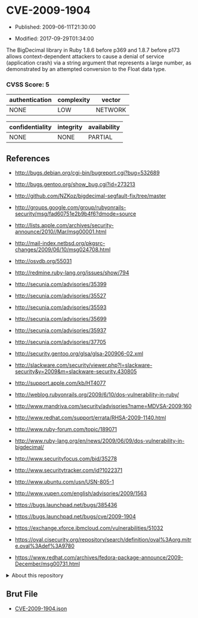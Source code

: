 # CVE-2009-1904

- Published: 2009-06-11T21:30:00

- Modified: 2017-09-29T01:34:00

The BigDecimal library in Ruby 1.8.6 before p369 and 1.8.7 before p173 allows context-dependent attackers to cause a denial of service (application crash) via a string argument that represents a large number, as demonstrated by an attempted conversion to the Float data type.

### CVSS Score: **5**

| authentication | complexity | vector |
| --- | --- | --- |
| NONE | LOW | NETWORK |

| confidentiality | integrity | availability |
| --- | --- | --- |
| NONE | NONE | PARTIAL |

## References

* http://bugs.debian.org/cgi-bin/bugreport.cgi?bug=532689

* http://bugs.gentoo.org/show_bug.cgi?id=273213

* http://github.com/NZKoz/bigdecimal-segfault-fix/tree/master

* http://groups.google.com/group/rubyonrails-security/msg/fad60751e2b9b4f6?dmode=source

* http://lists.apple.com/archives/security-announce/2010//Mar/msg00001.html

* http://mail-index.netbsd.org/pkgsrc-changes/2009/06/10/msg024708.html

* http://osvdb.org/55031

* http://redmine.ruby-lang.org/issues/show/794

* http://secunia.com/advisories/35399

* http://secunia.com/advisories/35527

* http://secunia.com/advisories/35593

* http://secunia.com/advisories/35699

* http://secunia.com/advisories/35937

* http://secunia.com/advisories/37705

* http://security.gentoo.org/glsa/glsa-200906-02.xml

* http://slackware.com/security/viewer.php?l=slackware-security&y=2009&m=slackware-security.430805

* http://support.apple.com/kb/HT4077

* http://weblog.rubyonrails.org/2009/6/10/dos-vulnerability-in-ruby/

* http://www.mandriva.com/security/advisories?name=MDVSA-2009:160

* http://www.redhat.com/support/errata/RHSA-2009-1140.html

* http://www.ruby-forum.com/topic/189071

* http://www.ruby-lang.org/en/news/2009/06/09/dos-vulnerability-in-bigdecimal/

* http://www.securityfocus.com/bid/35278

* http://www.securitytracker.com/id?1022371

* http://www.ubuntu.com/usn/USN-805-1

* http://www.vupen.com/english/advisories/2009/1563

* https://bugs.launchpad.net/bugs/385436

* https://bugs.launchpad.net/bugs/cve/2009-1904

* https://exchange.xforce.ibmcloud.com/vulnerabilities/51032

* https://oval.cisecurity.org/repository/search/definition/oval%3Aorg.mitre.oval%3Adef%3A9780

* https://www.redhat.com/archives/fedora-package-announce/2009-December/msg00731.html

<details>
<summary>About this repository</summary> 

  This repository is part of the project [Live Hack CVE](https://github.com/Live-Hack-CVE). Main website can be found [www.live-hack.org](https://www.live-hack.org) 
  
  Made by [Sn0wAlice](https://github.com/Sn0wAlice) for the people that care about security and need to have a feed of the latest CVEs. Hope you enjoy it, don't forget to star the repo and follow me on [Twitter](https://twitter.com/Sn0wAlice) and [Github](https://github.com/Sn0wAlice). And that is my [personnal website](https://www.alice-snow.me/)

  - [Home Page](https://github.com/Live-Hack-CVE)
  - [Framework](https://github.com/Live-Hack-CVE/cve-framework)
  - [CVE database](https://github.com/Live-Hack-CVE/full_database)
  - [Changelog](https://github.com/Live-Hack-CVE/Changelog)
</details>

## Brut File

* [CVE-2009-1904.json](https://raw.githubusercontent.com/Live-Hack-CVE/full_database/main/cves/2009/CVE-2009-1904.json)

